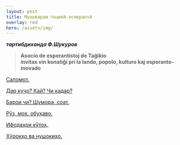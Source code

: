 ```yaml
---
layout: post
title: Муҳовараи тоҷикӣ-эсперантӣ
overlay: red
hero: /assets/img/
---
```




***тартибдиханда Ф.Шукуров***

> **Asocio de esperantistoj de Taĝikio  
> invitas vin konatiĝi pri la lando, popolo, kulturo kaj
> esperanto-movado**


[Саломот.](/muhovara/salomot.htm)

[Дар куҷо? Кай? Чи қадар?](/muhovara/darkugxo.htm)

[Барои чи? Шумора, соат.](/muhovara/baroicxi.htm)

[Рӯз, моҳ, обуҳаво.](/muhovara/ruzmoh.htm)

[Ифодаҳои кӯтоҳ.](/muhovara/ifodaho.htm) 

[Хӯрокҳо ва нушокиҳо.](/muhovara/hurokho.htm)
